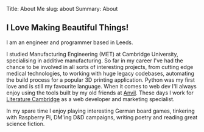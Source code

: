 Title: About Me
slug: about
Summary: About

## I Love Making Beautiful Things!

I am an engineer and programmer based in Leeds. 

I studied Manufacturing Engineering (MET) at Cambridge University, specialising in additive manufacturing. So far in my career I've had the chance to be involved in all sorts of interesting projects, from cutting edge medical technologies, to working with huge legacy codebases, automating the build process for a popular 3D printing application. Python was my first love and is still my favourite language. When it comes to web dev I'll always enjoy using the tools built by my old friends at [Anvil](www.anvil.works). These days I work for [Literature Cambridge](https://www.literaturecambridge.co.uk/) as a web developer and marketing specialist.

In my spare time I enjoy playing interesting German board games, tinkering with Raspberry Pi, DM'ing D&D campaigns, writing poetry and reading great science fiction. 

